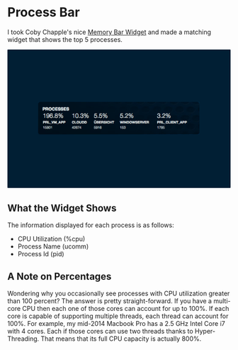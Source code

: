 # Process Bar

I took Coby Chapple's nice [Memory Bar Widget](https://github.com/cobyism/ubersicht-memory-bar) and made a matching widget that shows the top 5 processes.

![Screenshot](screenshot.png "Screenshot")

## What the Widget Shows

The information displayed for each process is as follows:

- CPU Utilization (%cpu)
- Process Name (ucomm)
- Process Id (pid)

## A Note on Percentages 

Wondering why you occasionally see processes with CPU utilization greater than 100 percent? The answer is pretty straight-forward. If you have a multi-core CPU then each one of those cores can account for up to 100%. If each core is capable of supporting multiple threads, each thread can account for 100%. For example, my mid-2014 Macbook Pro has a 2.5 GHz Intel Core i7 with 4 cores. Each if those cores can use two threads thanks to Hyper-Threading. That means that its full CPU capacity is actually 800%.
